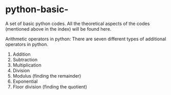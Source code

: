 # python-basic-
A set of basic python codes.
All the theoretical aspects of the codes (mentioned above in the index) will be found here.

Arithmetic operators in python:
There are seven different types of additional operators in python.
1. Addition
2. Subtraction
3. Multiplication
4. Division
5. Modulus (finding the remainder)
6. Exponential
7. Floor division (finding the quotient)
